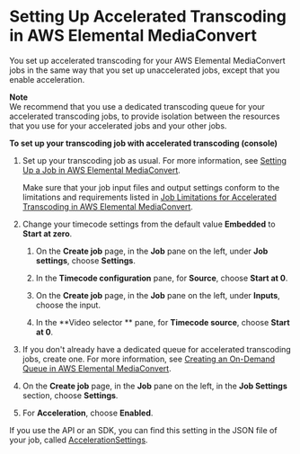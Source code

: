 # Setting Up Accelerated Transcoding in AWS Elemental MediaConvert<a name="setting-up-accelerated-transcoding"></a>

You set up accelerated transcoding for your AWS Elemental MediaConvert jobs in the same way that you set up unaccelerated jobs, except that you enable acceleration\.

**Note**  
We recommend that you use a dedicated transcoding queue for your accelerated transcoding jobs, to provide isolation between the resources that you use for your accelerated jobs and your other jobs\.

**To set up your transcoding job with accelerated transcoding \(console\)**

1. Set up your transcoding job as usual\. For more information, see [Setting Up a Job in AWS Elemental MediaConvert](setting-up-a-job.md)\.

   Make sure that your job input files and output settings conform to the limitations and requirements listed in [Job Limitations for Accelerated Transcoding in AWS Elemental MediaConvert](job-requirements.md)\.

1. Change your timecode settings from the default value **Embedded** to **Start at zero**\.

   1. On the **Create job** page, in the **Job** pane on the left, under **Job settings**, choose **Settings**\.

   1. In the **Timecode configuration** pane, for **Source**, choose **Start at 0**\.

   1. On the **Create job** page, in the **Job** pane on the left, under **Inputs**, choose the input\.

   1. In the **Video selector ** pane, for **Timecode source**, choose **Start at 0**\.

1. If you don't already have a dedicated queue for accelerated transcoding jobs, create one\. For more information, see [Creating an On\-Demand Queue in AWS Elemental MediaConvert](creating-queues.md)\.

1. On the **Create job** page, in the **Job** pane on the left, in the **Job Settings** section, choose **Settings**\.

1. For **Acceleration**, choose **Enabled**\.

If you use the API or an SDK, you can find this setting in the JSON file of your job, called [AccelerationSettings](https://docs.aws.amazon.com/mediaconvert/latest/apireference/jobs.html#jobs-prop-job-accelerationsettings)\.
